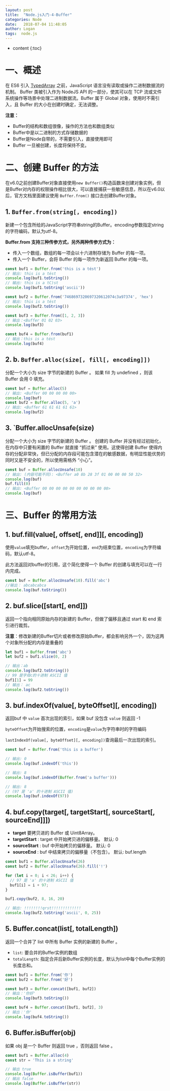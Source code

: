 ```yaml
---
layout: post
title:  "Node.js入门-4-Buffer"
categories: Node
date:   2018-07-04 11:48:05
author: Logan
tags:  node.js
---
```


* content
{:toc}

# 一、概述

在 ES6 引入 [TypedArray](https://developer.mozilla.org/en-US/docs/Web/JavaScript/Reference/Global_Objects/TypedArray) 之前，JavaScript 语言没有读取或操作二进制数据流的机制。 Buffer 类被引入作为 NodeJS API 的一部分，使其可以在 TCP 流或文件系统操作等场景中处理二进制数据流。Buffer 属于 Global 对象，使用时不需引入，且 Buffer 的大小在创建时确定，无法调整。

**注意：**

- Buffer的结构和数组很像，操作的方法也和数组类似
- Buffer中是以二进制的方式存储数据的
- Buffer是Node自带的，不需要引入，直接使用即可
- Buffer 一旦被创建，长度将保持不变。

# 二、创建 Buffer 的方法

在v6.0之前创建Buffer对象直接使用`new Buffer()`构造函数来创建对象实例，但是Buffer对内存的权限操作相比很大，可以直接捕获一些敏感信息，所以在v6.0以后，官方文档里面建议使用 `Buffer.from()` 接口去创建Buffer对象。

## 1. `Buffer.from(string[, encoding])`

新建一个包含所给的JavaScript字符串string的Buffer。encoding参数指定string的字符编码，默认为utf-8。

**Buffer.from 支持三种传参方式，另外两种传参方式为：**

- 传入一个数组，数组的每一项会以十六进制存储为 Buffer 的每一项。
- 传入一个 Buffer，会将 Buffer 的每一项作为新返回 Buffer 的每一项。

```js
const buf1 = Buffer.from('this is a tést')
// 输出: this is a tést
console.log(buf1.toString())
// 输出: this is a tC)st
console.log(buf1.toString('ascii'))

const buf2 = Buffer.from('7468697320697320612074c3a97374', 'hex')
// 输出: this is a tést
console.log(buf2.toString())

const buf3 = Buffer.from([1, 2, 3])
// 输出：<Buffer 01 02 03>
console.log(buf3)

const buf4 = Buffer.from(buf1)
// 输出：this is a tést
console.log(buf4)
```





## 2. b. `Buffer.alloc(size[, fill[, encoding]])`

分配一个大小为 size 字节的新建的 Buffer 。 如果 fill 为 undefined ，则该 Buffer 会用 0 填充。

```js
const buf = Buffer.alloc(5)
// 输出: <Buffer 00 00 00 00 00>
console.log(buf)
const buf2 = Buffer.alloc(5, 'a')
// 输出: <Buffer 61 61 61 61 61>
console.log(buf2)
```
## 3. `Buffer.allocUnsafe(size)

分配一个大小为 size 字节的新建的 Buffer 。 创建的 Buffer 并没有经过初始化，在内存中只要有闲置的 Buffer 就直接 “抓过来” 使用。这使得创建 Buffer 使得内存的分配非常快，但已分配的内存段可能包含潜在的敏感数据，有明显性能优势的同时又是不安全的，所以使用需格外 “小心”。

```js
const buf = Buffer.allocUnsafe(10)
// 输出: (内容可能不同): <Buffer a0 8b 28 3f 01 00 00 00 50 32>
console.log(buf)
buf.fill(0)
// 输出: <Buffer 00 00 00 00 00 00 00 00 00 00>
console.log(buf)
```

# 三、Buffer 的常用方法

## 1. buf.fill(value[, offset[, end]][, encoding])

使用`value`填充buffer，`offset`为开始位置，`end`为结束位置，`encoding`为字符编码，默认utf-8。

此方法返回对buffer的引用，这个简化使得一个 Buffer 的创建与填充可以在一行内完成。

```js
const buf = Buffer.allocUnsafe(10).fill('abc')
//输出： abcabcabca
console.log(buf.toString())
```

## 2. buf.slice([start[, end]])

返回一个指向相同原始内存的新建的 Buffer，但做了偏移且通过 start 和 end 索引进行裁剪。

**注意**：修改新建的Buffer切片或者修改原始Buffer，都会影响另外一个，因为这两个对象所分配的内存是重叠的

```js
let buf1 = Buffer.from('abc')
let buf2 = buf1.slice(0, 2)

// 输出：ab
console.log(buf2.toString())
// 99 是字母c的十进制 ASCII 值 
buf1[1] = 99
// 输出： ac
console.log(buf2.toString())
```

## 3. buf.indexOf(value[, byteOffset][, encoding])


返回buf 中 `value` 首次出现的索引，如果 buf 没包含 `value` 则返回 -1

`byteOffset`为开始搜索的位置，`encoding`是`value`为字符串时的字符编码

`lastIndexOf(value[, byteOffset][, encoding])`查询最后一次出现的索引。

```js
const buf = Buffer.from('this is a buffer')

// 输出: 0
console.log(buf.indexOf('this'))

// 输出: 8
console.log(buf.indexOf(Buffer.from('a buffer')))

// 输出: 8
// (97 是 'a' 的十进制 ASCII 值)
console.log(buf.indexOf(97))
```

## 4. buf.copy(target[, targetStart[, sourceStart[, sourceEnd]]])

- **target** 要拷贝进的 Buffer 或 Uint8Array。
- **targetStart** : target 中开始拷贝进的偏移量。 默认: 0
- **sourceStart** : buf 中开始拷贝的偏移量。 默认: 0
- **sourceEnd** : buf 中结束拷贝的偏移量（不包含）。 默认: buf.length

```js
const buf1 = Buffer.allocUnsafe(26)
const buf2 = Buffer.allocUnsafe(26).fill('!')

for (let i = 0; i < 26; i++) {
  // 97 是 'a' 的十进制 ASCII 值
  buf1[i] = i + 97;
}

buf1.copy(buf2, 8, 16, 20)

// 输出: !!!!!!!!qrst!!!!!!!!!!!!!
console.log(buf2.toString('ascii', 0, 25))
```

## 5. Buffer.concat(list[, totalLength])

返回一个合并了 list 中所有 Buffer 实例的新建的 Buffer 。

- `list`: 要合并的Buffer实例的数组
- `totalLength`: 指定合并后新Buffer实例的长度，默认为list中每个Buffer实例的长度总和。

```js
const buf1 = Buffer.from('你')
const buf2 = Buffer.from('好')

const buf3 = Buffer.concat([buf1, buf2])
// 输出：'你好'
console.log(buf3.toString())

const buf4 = Buffer.concat([buf1, buf2], 3)
// 输出：'你'
console.log(buf4.toString())
```

## 6. Buffer.isBuffer(obj)

如果 obj 是一个 Buffer 则返回 true ，否则返回 false 。

```js
const buf1 = Buffer.alloc(4)
const str = 'This is a string'

// 输出 true
console.log(Buffer.isBuffer(buf1))
// 输出 false
console.log(Buffer.isBuffer(str))
```
